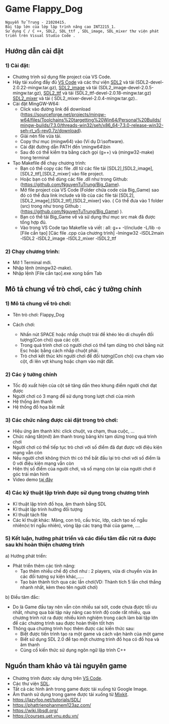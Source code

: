 # Game Flappy_Dog
``` 
Nguyễn Tử Trung - 21020415.
Bài tập lớn của lớp lập trình nâng cao INT2215_1.
Sử dụng C / C ++, SDL2, SDL_ttf , SDL_image, SDL_mixer thư viện phát triển trên Visual Studio Code .
```
## Hướng dẫn cài đặt
### 1) Cài đặt:
- Chương trình sử dụng file project của VS Code.
- Hãy tải xuống đầy đủ [VS Code](https://code.visualstudio.com/) và các thư viện 
[SDL2](https://www.libsdl.org/download-2.0.php) và tải (SDL2-devel-2.0.22-mingw.tar.gz),
[SDL2_image](https://www.libsdl.org/projects/SDL_image/) và tải (SDL2_image-devel-2.0.5-mingw.tar.gz),
[SDL2_ttf](https://www.libsdl.org/projects/SDL_ttf/release/) và tải (SDL2_ttf-devel-2.0.18-mingw.tar.gz)
[SDL2_mixer](https://www.libsdl.org/projects/SDL_mixer/) và tải ( SDL2_mixer-devel-2.0.4-mingw.tar.gz)..
- Cài đặt MingGW-W64:
    + Click vào đường link để download (https://sourceforge.net/projects/mingw-w64/files/Toolchains%20targetting%20Win64/Personal%20Builds/mingw-builds/7.3.0/threads-win32/seh/x86_64-7.3.0-release-win32-seh-rt_v5-rev0.7z/download).
    + Giải nén file vừa tải.
    + Copy thư mục (mingw64) vào <ROOTDIR> (Ví dụ D:\software).
    + Cài đặt đường dẫn PATH đến <ROOTDIR>\mingw64\bin
    + Sau đó có thể kiểm tra bằng cách gọi (g++) và (mingw32-make) trong terminal
- Tạo Makefile để chạy chương trình:
	+ Bạn có thể copy các file .dll từ các file tải [SDL2],[SDL2_image],[SDL2_ttf],[SDL2_mixer] vào file project.
    + Hoặc bạn có thể dùng các file .dll như trong Github: (https://github.com/NguyenTuTrung/Big_Game).
	+ Mở file project của VS Code (Folder chứa code của Big_Game) sao đó có thể đưa link include và lib của các file tải [SDL2],[SDL2_image],[SDL2_ttf],[SDL2_mixer] vào. ( Có thể đưa vào 1 folder (src) trong như trong Github : (https://github.com/NguyenTuTrung/Big_Game) ).
    + Bạn có thể tải Big_Game về và sử dụng thư mục src mak đã được tổng hợp đủ.
	+ Vào trong VS Code tạo Makefile và viết :
    all:
	g++	-I<ROOTDIR>/include	-L<ROOTDIR>/lib	-o	[File cần tạo] [Các file .cpp của chương trình] -lmingw32 -lSDL2main -lSDL2 -lSDL2_image -lSDL2_mixer -lSDL2_ttf
			
### 2) Chạy chương trình:
- Mở 1 Terminal mới.
- Nhập lệnh (mingw32-make).
- Nhập lệnh [File cần tạo].exe xong bấm Tab

## Mô tả chung về trò chơi, các ý tưởng chính
### 1) Mô tả chung về trò chơi:
- Tên trò chơi: Flappy_Dog

- Cách chơi:
   + Nhấn nút SPACE hoặc nhấp chuột trái để khéo léo di chuyển đối tượng(Con chó) qua các cột.
   + Trong quá trình chơi có người chơi có thể tạm dừng trò chơi bằng nút Esc hoặc bằng cách nhấp chuột phải.
   + Trò chơi kết thúc khi người chơi để đối tượng(Con chó) cva chạm vào cột, đi lên vợt khung hoặc chạm vào mặt đất.
### 2) Các ý tưởng chính
 - Tốc độ xuất hiện của cột sẽ tăng dần theo khung điểm người chơi đạt được 
 - Người chơi có 3 mạng để sử dụng trong lượt chơi của mình
 - Hệ thống âm thanh
 - Hệ thống đồ họa bắt mắt
### 3) Các chức năng được cài đặt trong trò chơi:
- Hiệu ứng âm thanh khi: click chuột, va chạm, thua cuộc, ...
- Chức năng tắt(mở) âm thanh trong bảng khi tạm dừng trong quá trình chơi
- Người chơi có thể tiếp tục trò chơi với số điểm đã đạt được với điệu kiện mạng vẫn còn
- Nếu người chơi không thích thì có thể bắt đầu lại trò chơi với số điểm là 0 với điệu kiện mạng vẫn còn
- Hiện thị số điểm của người chơi, và số mạng còn lại của người chơi ở góc trái màn hình
- Video demo [tại đây](https://youtu.be/n1DTI7UyE1M)
### 4) Các kỹ thuật lập trình được sử dụng trong chương trình
- Kĩ thuật lập trình đồ họa, âm thanh bằng SDL 
- Kĩ thuật lập trình hướng đối tượng
- Kĩ thuật tách file 
- Các kĩ thuật  khác: Mảng, con trỏ, cấu trúc, lớp, cách tạo số ngẫu nhiên(vị trí ngẫu nhiên), vòng lặp các trạng thái của game, ....
### 5) Kết luận, hướng phát triển và các điều tâm đắc rút ra được sau khi hoàn thiện chương trình
a) Hướng phát triển:
- Phát triển thêm các tính năng:
  + Tạo thêm nhiều chế độ chơi như : 2 players, vừa di chuyển vừa ăn các đối tượng sự kiện khác,.....
  + Tạo bản thành tích qua các lần chơi(VD: Thành tích 5 lần chơi thắng nhanh nhất, kèm theo tên người chơi)

b) Điều tâm đắc: 
- Do là Game đầu tay nên vẫn còn nhiều sai sót, code chưa được tối ưu nhất, nhưng qua bài tập này nâng cao trình độ code rất nhiều, qua chương trình rút ra được nhiều kinh nghiệm trong cách làm bài tập lớn để các chương trình sau được hoàn thiện tốt hơn
- Thông qua chương trình học thêm được các kiến thức sau:
  + Biết được tiến trình tạo ra một game và cách vận hành của một game
  + Biết sử dụng SDL 2.0 để tạo một chương trình đồ họa có đồ họa và âm thanh
  + Củng cố kiến thức sử dụng ngôn ngữ lập trình C++

## Nguồn tham khảo và tài nguyên game
- Chương trình được xây dựng trên  [VS Code](https://code.visualstudio.com/). 
- Các thư viện [SDL](https://www.libsdl.org/).
- Tất cả các hình ảnh trong game được tải xuống từ Google Image.
- Âm thanh sử dụng trong game được tải xuống từ [Mixkit](https://mixkit.co/free-sound-effects/game/). 
- https://lazyfoo.net/tutorials/SDL/
- https://phattrienphanmem123az.com/
- https://wiki.libsdl.org/
- https://courses.uet.vnu.edu.vn/
